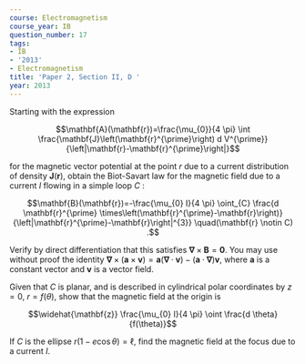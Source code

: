 ```yaml
---
course: Electromagnetism
course_year: IB
question_number: 17
tags:
- IB
- '2013'
- Electromagnetism
title: 'Paper 2, Section II, D '
year: 2013
---
```




Starting with the expression

$$\mathbf{A}(\mathbf{r})=\frac{\mu_{0}}{4 \pi} \int \frac{\mathbf{J}\left(\mathbf{r}^{\prime}\right) d V^{\prime}}{\left|\mathbf{r}-\mathbf{r}^{\prime}\right|}$$

for the magnetic vector potential at the point $r$ due to a current distribution of density $\mathbf{J}(\mathbf{r})$, obtain the Biot-Savart law for the magnetic field due to a current $I$ flowing in a simple loop $C$ :

$$\mathbf{B}(\mathbf{r})=-\frac{\mu_{0} I}{4 \pi} \oint_{C} \frac{d \mathbf{r}^{\prime} \times\left(\mathbf{r}^{\prime}-\mathbf{r}\right)}{\left|\mathbf{r}^{\prime}-\mathbf{r}\right|^{3}} \quad(\mathbf{r} \notin C) .$$

Verify by direct differentiation that this satisfies $\boldsymbol{\nabla} \times \mathbf{B}=\mathbf{0}$. You may use without proof the identity $\boldsymbol{\nabla} \times(\mathbf{a} \times \mathbf{v})=\mathbf{a}(\boldsymbol{\nabla} \cdot \mathbf{v})-(\mathbf{a} \cdot \boldsymbol{\nabla}) \mathbf{v}$, where $\mathbf{a}$ is a constant vector and $\mathbf{v}$ is a vector field.

Given that $C$ is planar, and is described in cylindrical polar coordinates by $z=0$, $r=f(\theta)$, show that the magnetic field at the origin is

$$\widehat{\mathbf{z}} \frac{\mu_{0} I}{4 \pi} \oint \frac{d \theta}{f(\theta)}$$

If $C$ is the ellipse $r(1-e \cos \theta)=\ell$, find the magnetic field at the focus due to a current $I$.
